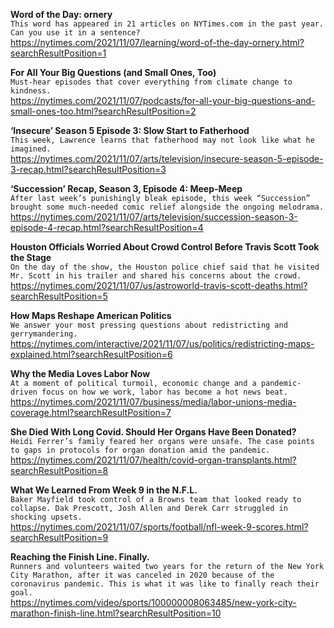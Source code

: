 **Word of the Day: ornery**\
`This word has appeared in 21 articles on NYTimes.com in the past year. Can you use it in a sentence?`\
https://nytimes.com/2021/11/07/learning/word-of-the-day-ornery.html?searchResultPosition=1

**For All Your Big Questions (and Small Ones, Too)**\
`Must-hear episodes that cover everything from climate change to kindness.`\
https://nytimes.com/2021/11/07/podcasts/for-all-your-big-questions-and-small-ones-too.html?searchResultPosition=2

**‘Insecure’ Season 5 Episode 3: Slow Start to Fatherhood**\
`This week, Lawrence learns that fatherhood may not look like what he imagined.`\
https://nytimes.com/2021/11/07/arts/television/insecure-season-5-episode-3-recap.html?searchResultPosition=3

**‘Succession’ Recap, Season 3, Episode 4: Meep-Meep**\
`After last week’s punishingly bleak episode, this week “Succession” brought some much-needed comic relief alongside the ongoing melodrama.`\
https://nytimes.com/2021/11/07/arts/television/succession-season-3-episode-4-recap.html?searchResultPosition=4

**Houston Officials Worried About Crowd Control Before Travis Scott Took the Stage**\
`On the day of the show, the Houston police chief said that he visited Mr. Scott in his trailer and shared his concerns about the crowd.`\
https://nytimes.com/2021/11/07/us/astroworld-travis-scott-deaths.html?searchResultPosition=5

**How Maps Reshape American Politics**\
`We answer your most pressing questions about redistricting and gerrymandering.`\
https://nytimes.com/interactive/2021/11/07/us/politics/redistricting-maps-explained.html?searchResultPosition=6

**Why the Media Loves Labor Now**\
`At a moment of political turmoil, economic change and a pandemic-driven focus on how we work, labor has become a hot news beat.`\
https://nytimes.com/2021/11/07/business/media/labor-unions-media-coverage.html?searchResultPosition=7

**She Died With Long Covid. Should Her Organs Have Been Donated?**\
`Heidi Ferrer’s family feared her organs were unsafe. The case points to gaps in protocols for organ donation amid the pandemic.`\
https://nytimes.com/2021/11/07/health/covid-organ-transplants.html?searchResultPosition=8

**What We Learned From Week 9 in the N.F.L.**\
`Baker Mayfield took control of a Browns team that looked ready to collapse. Dak Prescott, Josh Allen and Derek Carr struggled in shocking upsets.`\
https://nytimes.com/2021/11/07/sports/football/nfl-week-9-scores.html?searchResultPosition=9

**Reaching the Finish Line. Finally.**\
`Runners and volunteers waited two years for the return of the New York City Marathon, after it was canceled in 2020 because of the coronavirus pandemic. This is what it was like to finally reach their goal.`\
https://nytimes.com/video/sports/100000008063485/new-york-city-marathon-finish-line.html?searchResultPosition=10

